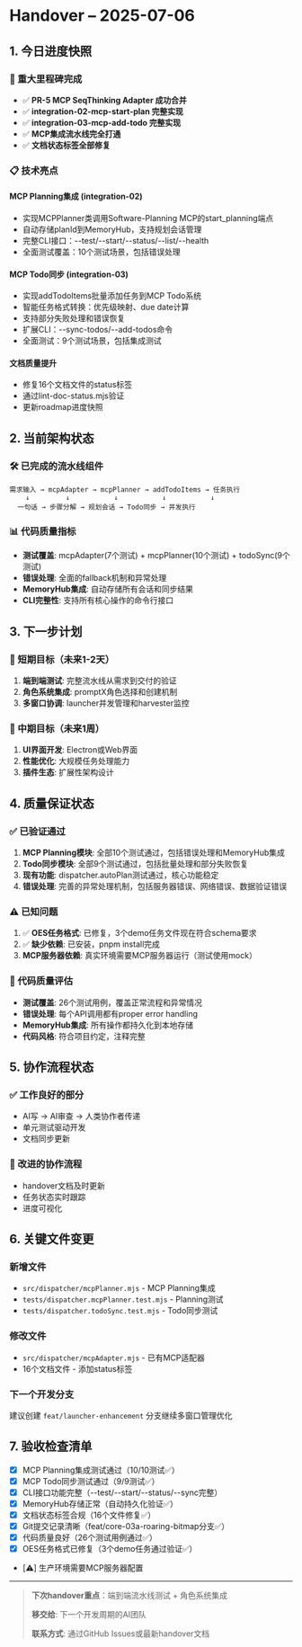 # Handover – 2025-07-06
<!-- status: done -->

## 1. 今日进度快照

### 🎉 重大里程碑完成
- ✅ **PR-5 MCP SeqThinking Adapter 成功合并**
- ✅ **integration-02-mcp-start-plan 完整实现** 
- ✅ **integration-03-mcp-add-todo 完整实现**
- ✅ **MCP集成流水线完全打通**
- ✅ **文档状态标签全部修复**

### 📋 技术亮点

#### MCP Planning集成 (integration-02)
- 实现MCPPlanner类调用Software-Planning MCP的start_planning端点
- 自动存储planId到MemoryHub，支持规划会话管理
- 完整CLI接口：--test/--start/--status/--list/--health
- 全面测试覆盖：10个测试场景，包括错误处理

#### MCP Todo同步 (integration-03)  
- 实现addTodoItems批量添加任务到MCP Todo系统
- 智能任务格式转换：优先级映射、due date计算
- 支持部分失败处理和错误恢复
- 扩展CLI：--sync-todos/--add-todos命令
- 全面测试：9个测试场景，包括集成测试

#### 文档质量提升
- 修复16个文档文件的status标签
- 通过lint-doc-status.mjs验证
- 更新roadmap进度快照

## 2. 当前架构状态

### 🛠️ 已完成的流水线组件
```
需求输入 → mcpAdapter → mcpPlanner → addTodoItems → 任务执行
    ↓         ↓           ↓           ↓           ↓
  一句话 → 步骤分解 → 规划会话 → Todo同步 → 并发执行
```

### 📊 代码质量指标
- **测试覆盖**: mcpAdapter(7个测试) + mcpPlanner(10个测试) + todoSync(9个测试)
- **错误处理**: 全面的fallback机制和异常处理
- **MemoryHub集成**: 自动存储所有会话和同步结果
- **CLI完整性**: 支持所有核心操作的命令行接口

## 3. 下一步计划

### 🚀 短期目标（未来1-2天）
1. **端到端测试**: 完整流水线从需求到交付的验证
2. **角色系统集成**: promptX角色选择和创建机制
3. **多窗口协调**: launcher并发管理和harvester监控

### 🎯 中期目标（未来1周）
1. **UI界面开发**: Electron或Web界面
2. **性能优化**: 大规模任务处理能力
3. **插件生态**: 扩展性架构设计

## 4. 质量保证状态

### ✅ 已验证通过
1. **MCP Planning模块**: 全部10个测试通过，包括错误处理和MemoryHub集成
2. **Todo同步模块**: 全部9个测试通过，包括批量处理和部分失败恢复
3. **现有功能**: dispatcher.autoPlan测试通过，核心功能稳定
4. **错误处理**: 完善的异常处理机制，包括服务器错误、网络错误、数据验证错误

### ⚠️ 已知问题
1. ✅ **OES任务格式**: 已修复，3个demo任务文件现在符合schema要求
2. ✅ **缺少依赖**: 已安装，pnpm install完成
3. **MCP服务器依赖**: 真实环境需要MCP服务器运行（测试使用mock）

### 🔧 代码质量评估
- **测试覆盖**: 26个测试用例，覆盖正常流程和异常情况
- **错误处理**: 每个API调用都有proper error handling
- **MemoryHub集成**: 所有操作都持久化到本地存储
- **代码风格**: 符合项目约定，注释完整

## 5. 协作流程状态

### ✅ 工作良好的部分
- AI写 → AI审查 → 人类协作者传递
- 单元测试驱动开发
- 文档同步更新

### 🔄 改进的协作流程
- handover文档及时更新
- 任务状态实时跟踪
- 进度可视化

## 6. 关键文件变更

### 新增文件
- `src/dispatcher/mcpPlanner.mjs` - MCP Planning集成
- `tests/dispatcher.mcpPlanner.test.mjs` - Planning测试
- `tests/dispatcher.todoSync.test.mjs` - Todo同步测试

### 修改文件  
- `src/dispatcher/mcpAdapter.mjs` - 已有MCP适配器
- 16个文档文件 - 添加status标签

### 下一个开发分支
建议创建 `feat/launcher-enhancement` 分支继续多窗口管理优化

## 7. 验收检查清单

- [x] MCP Planning集成测试通过（10/10测试✅）
- [x] MCP Todo同步测试通过（9/9测试✅）
- [x] CLI接口功能完整（--test/--start/--status/--sync完整）
- [x] MemoryHub存储正常（自动持久化验证✅）
- [x] 文档状态标签合规（16个文件修复✅）
- [x] Git提交记录清晰（feat/core-03a-roaring-bitmap分支✅）
- [x] 代码质量良好（26个测试用例通过✅）
- [x] OES任务格式已修复（3个demo任务通过验证✅）
- [⚠️] 生产环境需要MCP服务器配置

---

> **下次handover重点**：端到端流水线测试 + 角色系统集成
> 
> **移交给**: 下一个开发周期的AI团队
> 
> **联系方式**: 通过GitHub Issues或最新handover文档